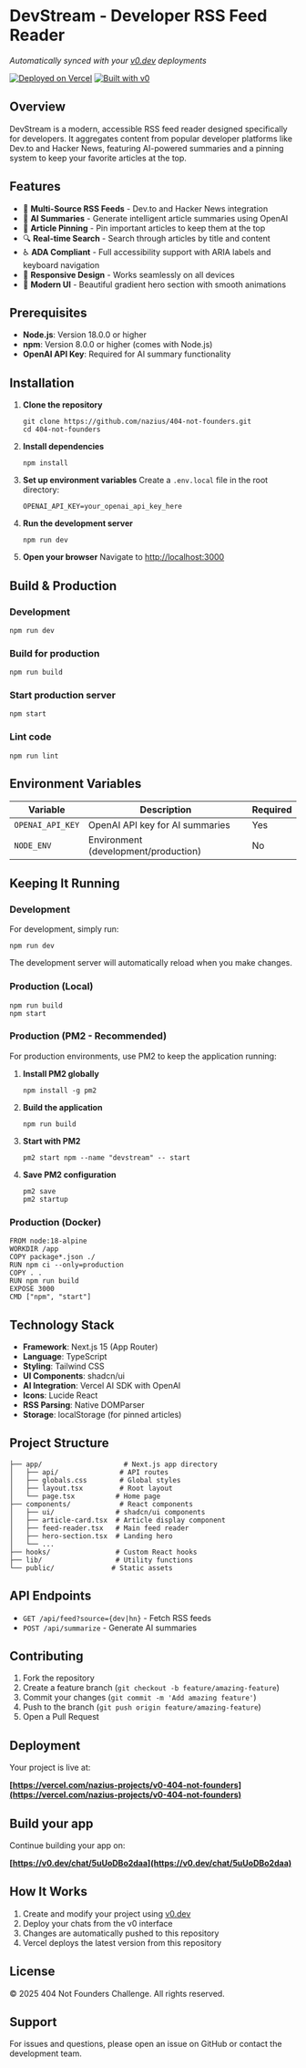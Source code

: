 # DevStream - Developer RSS Feed Reader

*Automatically synced with your [v0.dev](https://v0.dev) deployments*

[![Deployed on Vercel](https://img.shields.io/badge/Deployed%20on-Vercel-black?style=for-the-badge&logo=vercel)](https://vercel.com/nazius-projects/v0-404-not-founders)
[![Built with v0](https://img.shields.io/badge/Built%20with-v0.dev-black?style=for-the-badge)](https://v0.dev/chat/5uUoDBo2daa)

## Overview

DevStream is a modern, accessible RSS feed reader designed specifically for developers. It aggregates content from popular developer platforms like Dev.to and Hacker News, featuring AI-powered summaries and a pinning system to keep your favorite articles at the top.

## Features

- 📰 **Multi-Source RSS Feeds** - Dev.to and Hacker News integration
- 🤖 **AI Summaries** - Generate intelligent article summaries using OpenAI
- 📌 **Article Pinning** - Pin important articles to keep them at the top
- 🔍 **Real-time Search** - Search through articles by title and content
- ♿ **ADA Compliant** - Full accessibility support with ARIA labels and keyboard navigation
- 📱 **Responsive Design** - Works seamlessly on all devices
- 🎨 **Modern UI** - Beautiful gradient hero section with smooth animations

## Prerequisites

- **Node.js**: Version 18.0.0 or higher
- **npm**: Version 8.0.0 or higher (comes with Node.js)
- **OpenAI API Key**: Required for AI summary functionality

## Installation

1. **Clone the repository**
   ```
   git clone https://github.com/nazius/404-not-founders.git
   cd 404-not-founders
   ```

2. **Install dependencies**
   ```
   npm install
   ```

3. **Set up environment variables**
   Create a `.env.local` file in the root directory:
   ```
   OPENAI_API_KEY=your_openai_api_key_here
   ```

4. **Run the development server**
   ```
   npm run dev
   ```

5. **Open your browser**
   Navigate to [http://localhost:3000](http://localhost:3000)

## Build & Production

### Development
```
npm run dev
```

### Build for production
```
npm run build
```

### Start production server
```
npm start
```

### Lint code
```
npm run lint
```

## Environment Variables

| Variable | Description | Required |
|----------|-------------|----------|
| `OPENAI_API_KEY` | OpenAI API key for AI summaries | Yes |
| `NODE_ENV` | Environment (development/production) | No |

## Keeping It Running

### Development
For development, simply run:
```
npm run dev
```
The development server will automatically reload when you make changes.

### Production (Local)
```
npm run build
npm start
```

### Production (PM2 - Recommended)
For production environments, use PM2 to keep the application running:

1. **Install PM2 globally**
   ```
   npm install -g pm2
   ```

2. **Build the application**
   ```
   npm run build
   ```

3. **Start with PM2**
   ```
   pm2 start npm --name "devstream" -- start
   ```

4. **Save PM2 configuration**
   ```
   pm2 save
   pm2 startup
   ```

### Production (Docker)
```
FROM node:18-alpine
WORKDIR /app
COPY package*.json ./
RUN npm ci --only=production
COPY . .
RUN npm run build
EXPOSE 3000
CMD ["npm", "start"]
```

## Technology Stack

- **Framework**: Next.js 15 (App Router)
- **Language**: TypeScript
- **Styling**: Tailwind CSS
- **UI Components**: shadcn/ui
- **AI Integration**: Vercel AI SDK with OpenAI
- **Icons**: Lucide React
- **RSS Parsing**: Native DOMParser
- **Storage**: localStorage (for pinned articles)

## Project Structure

```
├── app/                    # Next.js app directory
│   ├── api/               # API routes
│   ├── globals.css        # Global styles
│   ├── layout.tsx         # Root layout
│   └── page.tsx          # Home page
├── components/            # React components
│   ├── ui/               # shadcn/ui components
│   ├── article-card.tsx  # Article display component
│   ├── feed-reader.tsx   # Main feed reader
│   ├── hero-section.tsx  # Landing hero
│   └── ...
├── hooks/                # Custom React hooks
├── lib/                  # Utility functions
└── public/              # Static assets
```

## API Endpoints

- `GET /api/feed?source={dev|hn}` - Fetch RSS feeds
- `POST /api/summarize` - Generate AI summaries

## Contributing

1. Fork the repository
2. Create a feature branch (`git checkout -b feature/amazing-feature`)
3. Commit your changes (`git commit -m 'Add amazing feature'`)
4. Push to the branch (`git push origin feature/amazing-feature`)
5. Open a Pull Request

## Deployment

Your project is live at:

**[https://vercel.com/nazius-projects/v0-404-not-founders](https://vercel.com/nazius-projects/v0-404-not-founders)**

## Build your app

Continue building your app on:

**[https://v0.dev/chat/5uUoDBo2daa](https://v0.dev/chat/5uUoDBo2daa)**

## How It Works

1. Create and modify your project using [v0.dev](https://v0.dev)
2. Deploy your chats from the v0 interface
3. Changes are automatically pushed to this repository
4. Vercel deploys the latest version from this repository

## License

© 2025 404 Not Founders Challenge. All rights reserved.

## Support

For issues and questions, please open an issue on GitHub or contact the development team.
